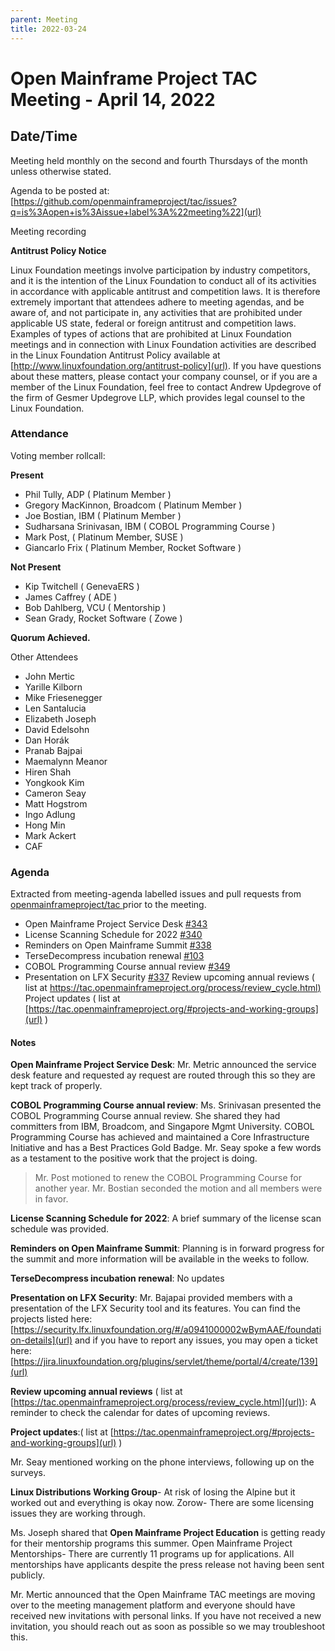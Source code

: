 ```yaml
---
parent: Meeting
title: 2022-03-24
---
```

# Open Mainframe Project TAC Meeting - April 14, 2022

## **Date/Time**


Meeting held monthly on the second and fourth Thursdays of the month unless otherwise stated. 

Agenda to be posted at: [https://github.com/openmainframeproject/tac/issues?q=is%3Aopen+is%3Aissue+label%3A%22meeting%22](url)
 
Meeting recording

**Antitrust Policy Notice**

Linux Foundation meetings involve participation by industry competitors, and it is the intention of the Linux Foundation to conduct all of its activities in accordance with applicable antitrust and competition laws. It is therefore extremely important that attendees adhere to meeting agendas, and be aware of, and not participate in, any activities that are prohibited under applicable US state, federal or foreign antitrust and competition laws.
Examples of types of actions that are prohibited at Linux Foundation meetings and in connection with Linux Foundation activities are described in the Linux Foundation Antitrust Policy available at [http://www.linuxfoundation.org/antitrust-policy](url). If you have questions about these matters, please contact your company counsel, or if you are a member of the Linux Foundation, feel free to contact Andrew Updegrove of the firm of Gesmer Updegrove LLP, which provides legal counsel to the Linux Foundation.
 
### **Attendance**
Voting member rollcall:


**Present**

- Phil Tully, ADP ( Platinum Member )
- Gregory MacKinnon, Broadcom ( Platinum Member )
- Joe Bostian, IBM ( Platinum Member )
- Sudharsana Srinivasan, IBM ( COBOL Programming Course )
- Mark Post, ( Platinum Member, SUSE )
- Giancarlo Frix ( Platinum Member, Rocket Software )
 
**Not Present**
- Kip Twitchell ( GenevaERS )
- James Caffrey ( ADE )
- Bob Dahlberg, VCU ( Mentorship )
- Sean Grady, Rocket Software ( Zowe )
 
**Quorum Achieved.**

Other Attendees

- John Mertic
- Yarille Kilborn
- Mike Friesenegger
- Len Santalucia
- Elizabeth Joseph
- David Edelsohn
- Dan Horák
- Pranab Bajpai
- Maemalynn Meanor
- Hiren Shah
- Yongkook Kim
- Cameron Seay
- Matt Hogstrom
- Ingo Adlung
- Hong Min
- Mark Ackert
- CAF

### Agenda
Extracted from meeting-agenda labelled issues and pull requests from [openmainframeproject/tac ](url)prior to the meeting.

- Open Mainframe Project Service Desk [#343](url)
- License Scanning Schedule for 2022 [#340](url)
- Reminders on Open Mainframe Summit [#338](url)
- TerseDecompress incubation renewal [#103](url)
- COBOL Programming Course annual review [#349](url)
- Presentation on LFX Security [#337](url)
Review upcoming annual reviews ( list at [https://tac.openmainframeproject.org/process/review_cycle.html)](url)
Project updates ( list at [https://tac.openmainframeproject.org/#projects-and-working-groups](url) )


#### Notes
**Open Mainframe Project Service Desk**:
Mr. Metric announced the service desk feature and requested ay request are routed through this so they are kept track of properly.

**COBOL Programming Course annual review**:
Ms. Srinivasan presented the COBOL Programming Course annual review. She shared they had committers from IBM, Broadcom, and Singapore Mgmt University. COBOL Programming Course has achieved and maintained a Core Infrastructure Initiative and has a Best Practices Gold Badge. Mr. Seay spoke a few words as a testament to the positive work that the project is doing.

> Mr. Post motioned to renew the COBOL Programming Course for another year. Mr. Bostian seconded the motion and all members were in favor.

**License Scanning Schedule for 2022**: A brief summary of the license scan schedule was provided.

**Reminders on Open Mainframe Summit**: Planning is in forward progress for the summit and more information will be available in the weeks to follow.
 
**TerseDecompress incubation renewal**: No updates


 
**Presentation on LFX Security**: Mr. Bajapai provided members with a presentation of the LFX Security tool and its features. You can find the projects listed here: [https://security.lfx.linuxfoundation.org/#/a0941000002wBymAAE/foundation-details](url) 
 and if you have to report any issues, you may open a ticket here: [https://jira.linuxfoundation.org/plugins/servlet/theme/portal/4/create/139](url)

**Review upcoming annual reviews** ( list at [https://tac.openmainframeproject.org/process/review_cycle.html](url)): A reminder to check the calendar for dates of upcoming reviews.

**Project updates**:( list at [https://tac.openmainframeproject.org/#projects-and-working-groups](url) )


Mr. Seay mentioned working on the phone interviews, following up on the surveys.

**Linux Distributions Working Group**- At risk of losing the Alpine but it worked out and everything is okay now.
Zorow- There are some licensing issues they are working through.

Ms. Joseph shared that **Open Mainframe Project Education** is getting ready for their mentorship programs this summer.
Open Mainframe Project Mentorships- There are currently 11 programs up for applications. All mentorships have applicants despite the press release not having been sent publicly. 
 
Mr. Mertic announced that the Open Mainframe TAC meetings are moving over to the meeting management platform and everyone should have received new invitations with personal links. If you have not received a new invitation, you should reach out as soon as possible so we may troubleshoot this.
 
